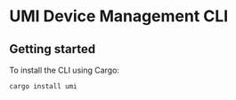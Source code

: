 # UMI Device Management CLI

## Getting started

To install the CLI using Cargo:

```shell
cargo install umi
```
